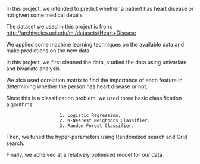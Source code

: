 In this project, we intended to predict whether a patient has heart disease or not given some medical details.

The dataset we used in this project is from: http://archive.ics.uci.edu/ml/datasets/Heart+Disease

We applied some machine learning techniques on the available data and make predictions on the new data.

In this project, we first cleaned the data, studied the data using univariate and bivariate analysis.

We also used corelation matrix to find the importance of each feature in determining whether the person has heart disease or not.

Since this is a classification problem, we used three basic classification algorithms:
                
                        1. Logistic Regression.
                        2. K-Nearest Neighbors Classifier.
                        3. Random Forest Classifier.
                        
Then, we tuned the hyper-parameters using Randomized search and Grid search.

Finally, we acheived at a relatively optimised model for our data.
